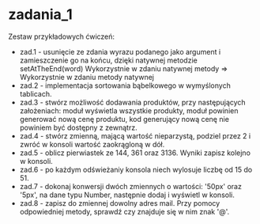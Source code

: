 # zadania_1

Zestaw przykładowych ćwiczeń:
- zad.1 - usunięcie ze zdania wyrazu podanego jako argument i zamieszczenie go na końcu, dzięki natywnej metodzie setAtTheEnd(word)
Wykorzystnie w zdaniu natywnej metody => Wykorzystnie w zdaniu metody natywnej
- zad.2 - implementacja sortowania bąbelkowego w wymyślonych tablicach.
- zad.3 - stwórz możliwość dodawania produktów, przy następujących założeniach: moduł wyświetla wszystkie produkty, moduł powinien generować nową cenę produktu, kod generujący nową cenę nie powiniem być dostępny z zewnątrz.
- zad.4 - stwórz zmienną, mającą wartość nieparzystą, podziel przez 2 i zwróć w konsoli wartość zaokrągloną w dół.
- zad.5 - oblicz pierwiastek ze 144, 361 oraz 3136. Wyniki zapisz kolejno w konsoli.
- zad.6 - po każdym odświeżaniy konsola niech wylosuje liczbę od 15 do 51.
- zad.7 - dokonaj konwersji dwóch zmiennych o wartości: '50px' oraz '5px', na dane typu Number, następnie dodaj i wyświetl w konsoli.
- zad.8 - zapisz do zmiennej dowolny adres mail. Przy pomocy odpowiedniej metody, sprawdź czy znajduje się w nim znak '@'.